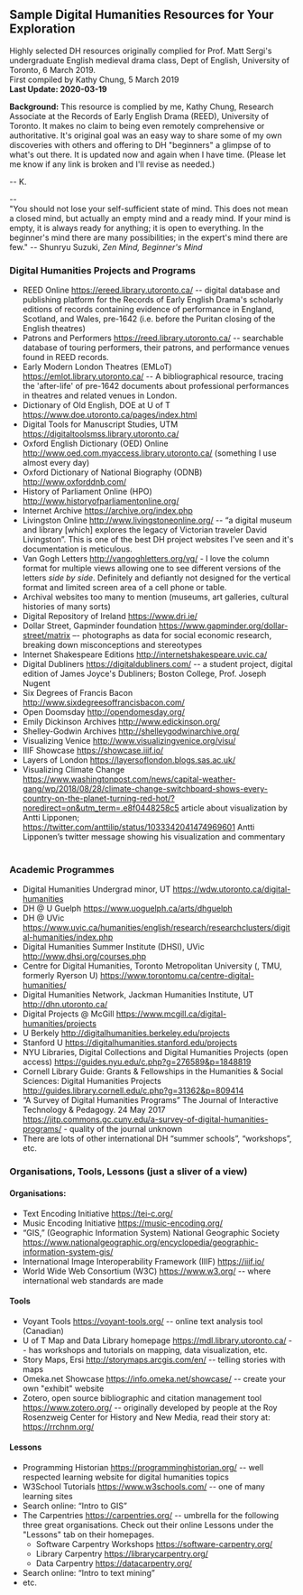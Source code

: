 ## Sample Digital Humanities Resources for Your Exploration
Highly selected DH resources originally complied for Prof. Matt Sergi's undergraduate 
English medieval drama class, Dept of English, University of Toronto, 6 March 2019.  
First compiled by Kathy Chung, 5 March 2019  
**Last Update: 2020-03-19**

**Background:**  This resource is complied by me, Kathy Chung, Research Associate at the Records of Early English Drama (REED), University of Toronto.  It makes no claim to being even remotely comprehensive or authoritative.  It's original goal was an easy way to share some of my own discoveries with others and offering to DH "beginners" a glimpse of to what's out there. It is updated now and again when I have time.  (Please let me know if any link is broken and I'll revise as needed.)

-- K.  

--  
"You should not lose your self-sufficient state of mind. This does not mean a closed mind, but actually an empty mind and a ready mind. If your mind is empty, it is always ready for anything; it is open to everything. In the beginner's mind there are many possibilities; in the expert's mind there are few." -- Shunryu Suzuki, _Zen Mind, Beginner's Mind_

### Digital Humanities Projects and Programs
- REED Online https://ereed.library.utoronto.ca/  -- digital database and publishing platform for the Records of Early English Drama's scholarly editions of records containing evidence of performance in England, Scotland, and Wales, pre-1642 (i.e. before the Puritan closing of the English theatres)
- Patrons and Performers https://reed.library.utoronto.ca/  -- searchable database of touring performers, their patrons, and performance venues found in REED records.
- Early Modern London Theatres (EMLoT) https://emlot.library.utoronto.ca/ -- A bibliographical resource, tracing the 'after-life' of pre-1642 documents about professional performances in theatres and related venues in London.
- Dictionary of Old English, DOE at U of T https://www.doe.utoronto.ca/pages/index.html
- Digital Tools for Manuscript Studies, UTM https://digitaltoolsmss.library.utoronto.ca/
- Oxford English Dictionary (OED) Online http://www.oed.com.myaccess.library.utoronto.ca/  (something I use almost every day) 
- Oxford Dictionary of National Biography (ODNB) http://www.oxforddnb.com/
- History of Parliament Online (HPO) http://www.historyofparliamentonline.org/
- Internet Archive https://archive.org/index.php
- Livingston Online http://www.livingstoneonline.org/  -- “a digital museum and library [which] explores the legacy of Victorian traveler David Livingston”.  This is one of the best DH project websites I've seen and it's documentation is meticulous. 
- Van Gogh Letters http://vangoghletters.org/vg/ - I love the column format for multiple views allowing one to see different versions of the letters _side by side_.  Definitely and defiantly not designed for the vertical format and limited screen area of a cell phone or table.
- Archival websites too many to mention (museums, art galleries, cultural histories of many sorts)
- Digital Repository of Ireland https://www.dri.ie/
- Dollar Street, Gapminder foundation https://www.gapminder.org/dollar-street/matrix –- photographs as data for social economic research, breaking down misconceptions and stereotypes
- Internet Shakespeare Editions http://internetshakespeare.uvic.ca/
- Digital Dubliners https://digitaldubliners.com/  -- a student project, digital edition of James Joyce's Dubliners; Boston College, Prof. Joseph Nugent
- Six Degrees of Francis Bacon http://www.sixdegreesoffrancisbacon.com/
- Open Doomsday http://opendomesday.org/
- Emily Dickinson Archives http://www.edickinson.org/
- Shelley-Godwin Archives http://shelleygodwinarchive.org/
- Visualizing Venice http://www.visualizingvenice.org/visu/
- IIIF Showcase https://showcase.iiif.io/
- Layers of London https://layersoflondon.blogs.sas.ac.uk/
- Visualizing Climate Change https://www.washingtonpost.com/news/capital-weather-gang/wp/2018/08/28/climate-change-switchboard-shows-every-country-on-the-planet-turning-red-hot/?noredirect=on&utm_term=.e8f0448258c5 article about visualization by Antti Lipponen; https://twitter.com/anttilip/status/1033342041474969601  Antti Lipponen’s twitter message showing his visualization and commentary
 

### Academic Programmes
- Digital Humanities Undergrad minor, UT https://wdw.utoronto.ca/digital-humanities
- DH @ U Guelph https://www.uoguelph.ca/arts/dhguelph
- DH @ UVic https://www.uvic.ca/humanities/english/research/researchclusters/digital-humanities/index.php
- Digital Humanities Summer Institute (DHSI), UVic http://www.dhsi.org/courses.php
- Centre for Digital Humanities, Toronto Metropolitan University (, TMU, formerly Ryerson U) https://www.torontomu.ca/centre-digital-humanities/
- Digital Humanities Network, Jackman Humanities Institute, UT http://dhn.utoronto.ca/
- Digital Projects @ McGill https://www.mcgill.ca/digital-humanities/projects
- U Berkely http://digitalhumanities.berkeley.edu/projects
- Stanford U https://digitalhumanities.stanford.edu/projects
- NYU Libraries, Digital Collections and Digital Humanities Projects (open access) https://guides.nyu.edu/c.php?g=276589&p=1848819
- Cornell Library Guide: Grants & Fellowships in the Humanities & Social Sciences: Digital Humanities Projects  http://guides.library.cornell.edu/c.php?g=31362&p=809414
- “A Survey of Digital Humanities Programs” The Journal of Interactive Technology & Pedagogy. 24 May 2017 https://jitp.commons.gc.cuny.edu/a-survey-of-digital-humanities-programs/   - quality of the journal unknown
- There are lots of other international DH “summer schools”, “workshops”, etc.


### Organisations, Tools, Lessons (just a sliver of a view)
#### Organisations:
- Text Encoding Initiative https://tei-c.org/
- Music Encoding Initiative https://music-encoding.org/
- “GIS,” (Geographic Information System) National Geographic Society https://www.nationalgeographic.org/encyclopedia/geographic-information-system-gis/
- International Image Interoperability Framework (IIIF)  https://iiif.io/  
- World Wide Web Consortium (W3C) https://www.w3.org/ -- where international web standards are made


#### Tools
- Voyant Tools https://voyant-tools.org/  -- online text analysis tool (Canadian)
- U of T Map and Data Library homepage https://mdl.library.utoronto.ca/ -- has workshops and tutorials on mapping, data visualization, etc.
- Story Maps, Ersi http://storymaps.arcgis.com/en/ -- telling stories with maps
- Omeka.net Showcase https://info.omeka.net/showcase/ -- create your own "exhibit" website
- Zotero, open source bibliographic and citation management tool  https://www.zotero.org/  -- originally developed by people at the Roy Rosenzweig Center for History and New Media, read their story at: https://rrchnm.org/ 


#### Lessons
- Programming Historian https://programminghistorian.org/ -- well respected learning website for digital humanities topics
- W3School Tutorials https://www.w3schools.com/ -- one of many learning sites
- Search online: “Intro to GIS”
- The Carpentries https://carpentries.org/ -- umbrella for the following three great organisations.  Check out their online Lessons under the "Lessons" tab on their homepages.
  - Software Carpentry Workshops https://software-carpentry.org/
  - Library Carpentry https://librarycarpentry.org/  
  - Data Carpentry  https://datacarpentry.org/
- Search online: “Intro to text mining”
- etc.
